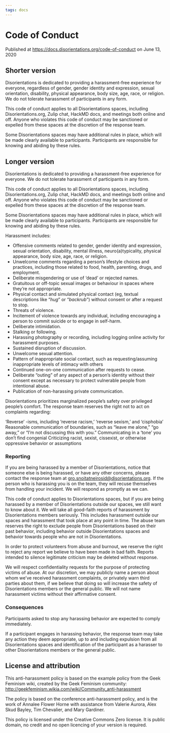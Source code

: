 ```yaml
---
tags: docs
---
```


# Code of Conduct

Published at https://docs.disorientations.org/code-of-conduct on June 13, 2020

## Shorter version

Disorientations is dedicated to providing a harassment-free experience for everyone, regardless of gender, gender identity and expression, sexual orientation, disability, physical appearance, body size, age, race, or religion. We do not tolerate harassment of participants in any form.

This code of conduct applies to all Disorientations spaces, including Disorientations.org, Zulip chat, HackMD docs, and meetings both online and off. Anyone who violates this code of conduct may be sanctioned or expelled from these spaces at the discretion of the response team.

Some Disorientations spaces may have additional rules in place, which will be made clearly available to participants. Participants are responsible for knowing and abiding by these rules.

## Longer version

Disorientations is dedicated to providing a harassment-free experience for everyone. We do not tolerate harassment of participants in any form.

This code of conduct applies to all Disorientations spaces, including Disorientations.org, Zulip chat, HackMD docs, and meetings both online and off. Anyone who violates this code of conduct may be sanctioned or expelled from these spaces at the discretion of the response team.

Some Disorientations spaces may have additional rules in place, which will be made clearly available to participants. Participants are responsible for knowing and abiding by these rules.

Harassment includes:

* Offensive comments related to gender, gender identity and expression, sexual orientation, disability, mental illness, neuro(a)typicality, physical appearance, body size, age, race, or religion.
* Unwelcome comments regarding a person’s lifestyle choices and practices, including those related to food, health, parenting, drugs, and employment.
* Deliberate misgendering or use of ‘dead’ or rejected names.
* Gratuitous or off-topic sexual images or behaviour  in spaces where they’re not appropriate.
* Physical contact and simulated physical contact (eg, textual descriptions like “*hug*” or “*backrub*”) without consent or after a request to stop.
* Threats of violence.
* Incitement of violence towards any individual, including encouraging a person to commit suicide or to engage in self-harm.
* Deliberate intimidation.
* Stalking or following.
* Harassing photography or recording, including logging online activity for harassment purposes.
* Sustained disruption of discussion.
* Unwelcome sexual attention.
* Pattern of inappropriate social contact, such as requesting/assuming inappropriate levels of intimacy with others
* Continued one-on-one communication after requests to cease.
* Deliberate “outing” of any aspect of a person’s identity without their consent except as necessary to protect vulnerable people from intentional abuse.
* Publication of non-harassing private communication.

Disorientations prioritizes marginalized people’s safety over privileged people’s comfort. The response team reserves the right not to act on complaints regarding:

‘Reverse’ -isms, including ‘reverse racism,’ ‘reverse sexism,’ and ‘cisphobia’
Reasonable communication of boundaries, such as “leave me alone,” “go away,” or “I’m not discussing this with you.”
Communicating in a ‘tone’ you don’t find congenial
Criticizing racist, sexist, cissexist, or otherwise oppressive behavior or assumptions

### Reporting

If you are being harassed by a member of Disorientations, notice that someone else is being harassed, or have any other concerns, please contact the response team at gro.snoitatneirosid@disorientations.org. If the person who is harassing you is on the team, they will recuse themselves from handling your incident. We will respond as promptly as we can.

This code of conduct applies to Disorientations spaces, but if you are being harassed by a member of Disorientations outside our spaces, we still want to know about it. We will take all good-faith reports of harassment by Disorientations members seriously. This includes harassment outside our spaces and harassment that took place at any point in time. The abuse team reserves the right to exclude people from Disorientations based on their past behavior, including behavior outside Disorientations spaces and behavior towards people who are not in Disorientations.

In order to protect volunteers from abuse and burnout, we reserve the right to reject any report we believe to have been made in bad faith. Reports intended to silence legitimate criticism may be deleted without response.

We will respect confidentiality requests for the purpose of protecting victims of abuse. At our discretion, we may publicly name a person about whom we’ve received harassment complaints, or privately warn third parties about them, if we believe that doing so will increase the safety of Disorientations members or the general public. We will not name harassment victims without their affirmative consent.

### Consequences

Participants asked to stop any harassing behavior are expected to comply immediately.

If a participant engages in harassing behavior, the response team may take any action they deem appropriate, up to and including expulsion from all Disorientations spaces and identification of the participant as a harasser to other Disorientations members or the general public.

## License and attribution

This anti-harassment policy is based on the example policy from the Geek Feminism wiki, created by the Geek Feminism community: http://geekfeminism.wikia.com/wiki/Community_anti-harassment

The policy is based on the conference anti-harassment policy, and is the work of Annalee Flower Horne with assistance from Valerie Aurora, Alex Skud Bayley, Tim Chevalier, and Mary Gardiner.

This policy is licensed under the Creative Commons Zero license. It is public domain, no credit and no open licencing of your version is required.